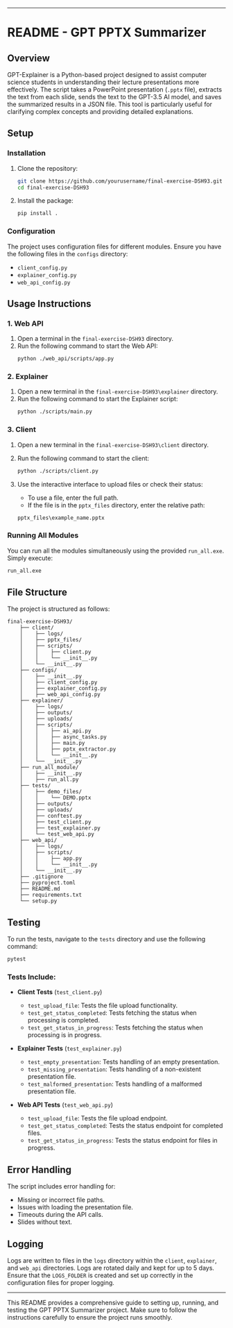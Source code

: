 

---

# README - GPT PPTX Summarizer

## Overview

GPT-Explainer is a Python-based project designed to assist computer science students in understanding their lecture presentations more effectively. The script takes a PowerPoint presentation (`.pptx` file), extracts the text from each slide, sends the text to the GPT-3.5 AI model, and saves the summarized results in a JSON file. This tool is particularly useful for clarifying complex concepts and providing detailed explanations.

## Setup

### Installation

1. Clone the repository:
    ```sh
    git clone https://github.com/yourusername/final-exercise-DSH93.git
    cd final-exercise-DSH93
    ```

2. Install the package:
    ```sh
    pip install .
    ```

### Configuration

The project uses configuration files for different modules. Ensure you have the following files in the `configs` directory:

- `client_config.py`
- `explainer_config.py`
- `web_api_config.py`

## Usage Instructions

### 1. Web API

1. Open a terminal in the `final-exercise-DSH93` directory.
2. Run the following command to start the Web API:
    ```sh
    python ./web_api/scripts/app.py
    ```

### 2. Explainer

1. Open a new terminal in the `final-exercise-DSH93\explainer` directory.
2. Run the following command to start the Explainer script:
    ```sh
    python ./scripts/main.py
    ```

### 3. Client

1. Open a new terminal in the `final-exercise-DSH93\client` directory.
2. Run the following command to start the client:
    ```sh
    python ./scripts/client.py
    ```

3. Use the interactive interface to upload files or check their status:
    - To use a file, enter the full path.
    - If the file is in the `pptx_files` directory, enter the relative path:
    ```sh
    pptx_files\example_name.pptx
    ```

### Running All Modules

You can run all the modules simultaneously using the provided `run_all.exe`. Simply execute:
```sh
run_all.exe
```

## File Structure

The project is structured as follows:

```
final-exercise-DSH93/
    ├── client/
    │    ├── logs/
    │    ├── pptx_files/
    │    ├── scripts/
    │    │    ├── client.py
    │    │    └── __init__.py
    │    └── __init__.py
    ├── configs/
    │    ├── __init__.py
    │    ├── client_config.py
    │    ├── explainer_config.py
    │    ├── web_api_config.py
    ├── explainer/
    │    ├── logs/
    │    ├── outputs/
    │    ├── uploads/
    │    ├── scripts/
    │    │    ├── ai_api.py
    │    │    ├── async_tasks.py
    │    │    ├── main.py
    │    │    ├── pptx_extractor.py
    │    │    └── __init__.py
    │    └── __init__.py
    ├── run_all_module/
    │    ├── __init__.py
    │    ├── run_all.py
    ├── tests/
    │    ├── demo_files/
    │    │    └── DEMO.pptx  
    │    ├── outputs/
    │    ├── uploads/   
    │    ├── conftest.py
    │    ├── test_client.py
    │    ├── test_explainer.py
    │    └── test_web_api.py
    ├── web_api/
    │    ├── logs/
    │    ├── scripts/
    │    │    ├── app.py
    │    │    └── __init__.py
    │    └── __init__.py
    ├── .gitignore
    ├── pyproject.toml
    ├── README.md
    ├── requirements.txt
    └── setup.py
```

## Testing

To run the tests, navigate to the `tests` directory and use the following command:

```bash
pytest
```

### Tests Include:

- **Client Tests** (`test_client.py`)
  - `test_upload_file`: Tests the file upload functionality.
  - `test_get_status_completed`: Tests fetching the status when processing is completed.
  - `test_get_status_in_progress`: Tests fetching the status when processing is in progress.

- **Explainer Tests** (`test_explainer.py`)
  - `test_empty_presentation`: Tests handling of an empty presentation.
  - `test_missing_presentation`: Tests handling of a non-existent presentation file.
  - `test_malformed_presentation`: Tests handling of a malformed presentation file.

- **Web API Tests** (`test_web_api.py`)
  - `test_upload_file`: Tests the file upload endpoint.
  - `test_get_status_completed`: Tests the status endpoint for completed files.
  - `test_get_status_in_progress`: Tests the status endpoint for files in progress.

## Error Handling

The script includes error handling for:
- Missing or incorrect file paths.
- Issues with loading the presentation file.
- Timeouts during the API calls.
- Slides without text.

## Logging

Logs are written to files in the `logs` directory within the `client`, `explainer`, and `web_api` directories. Logs are rotated daily and kept for up to 5 days. Ensure that the `LOGS_FOLDER` is created and set up correctly in the configuration files for proper logging.

---

This README provides a comprehensive guide to setting up, running, and testing the GPT PPTX Summarizer project. Make sure to follow the instructions carefully to ensure the project runs smoothly.
